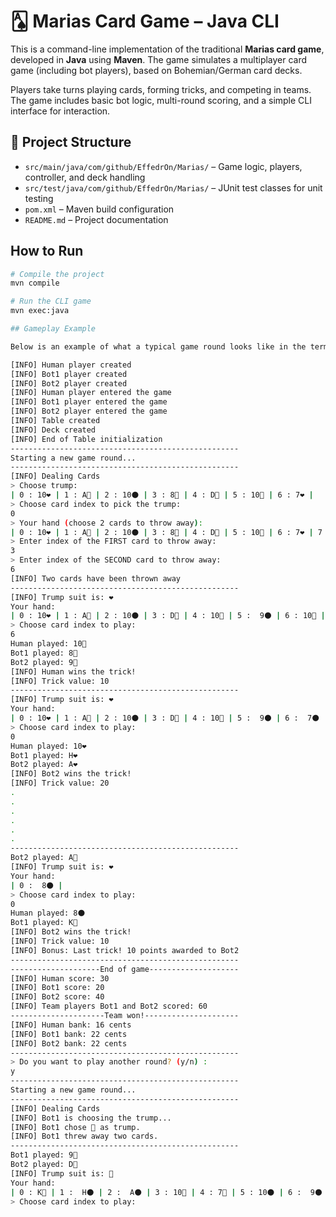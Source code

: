 # 🂡 Marias Card Game – Java CLI

This is a command-line implementation of the traditional **Marias card game**, developed in **Java** using **Maven**. The game simulates a multiplayer card game (including bot players), based on Bohemian/German card decks.

Players take turns playing cards, forming tricks, and competing in teams. The game includes basic bot logic, multi-round scoring, and a simple CLI interface for interaction.

## 📁 Project Structure

- `src/main/java/com/github/EffedrOn/Marias/` – Game logic, players, controller, and deck handling
- `src/test/java/com/github/EffedrOn/Marias/` – JUnit test classes for unit testing
- `pom.xml` – Maven build configuration
- `README.md` – Project documentation

## How to Run

```bash
# Compile the project
mvn compile

# Run the CLI game
mvn exec:java

## Gameplay Example

Below is an example of what a typical game round looks like in the terminal:

[INFO] Human player created
[INFO] Bot1 player created
[INFO] Bot2 player created
[INFO] Human player entered the game
[INFO] Bot1 player entered the game
[INFO] Bot2 player entered the game
[INFO] Table created
[INFO] Deck created
[INFO] End of Table initialization
---------------------------------------------------
Starting a new game round...
---------------------------------------------------
[INFO] Dealing Cards
> Choose trump: 
| 0 : 10❤️ | 1 : A🍃 | 2 : 10⚫ | 3 : 8🌰 | 4 : D🍃 | 5 : 10🌰 | 6 : 7❤️ |
> Choose card index to pick the trump: 
0 
> Your hand (choose 2 cards to throw away): 
| 0 : 10❤️ | 1 : A🍃 | 2 : 10⚫ | 3 : 8🌰 | 4 : D🍃 | 5 : 10🌰 | 6 : 7❤️ | 7 :  9⚫ | 8 : 10🍃 | 9 :  7⚫ | 10 : K❤️ | 11 :  8⚫ |
> Enter index of the FIRST card to throw away: 
3
> Enter index of the SECOND card to throw away: 
6
[INFO] Two cards have been thrown away
---------------------------------------------------
[INFO] Trump suit is: ❤️
Your hand:
| 0 : 10❤️ | 1 : A🍃 | 2 : 10⚫ | 3 : D🍃 | 4 : 10🌰 | 5 :  9⚫ | 6 : 10🍃 | 7 :  7⚫ | 8 : K❤️ | 9 :  8⚫ |
> Choose card index to play: 
6
Human played: 10🍃
Bot1 played: 8🍃
Bot2 played: 9🍃
[INFO] Human wins the trick!
[INFO] Trick value: 10
---------------------------------------------------
[INFO] Trump suit is: ❤️
Your hand:
| 0 : 10❤️ | 1 : A🍃 | 2 : 10⚫ | 3 : D🍃 | 4 : 10🌰 | 5 :  9⚫ | 6 :  7⚫ | 7 : K❤️ | 8 :  8⚫ |
> Choose card index to play: 
0
Human played: 10❤️
Bot1 played: H❤️
Bot2 played: A❤️
[INFO] Bot2 wins the trick!
[INFO] Trick value: 20
.
.
.
.
.
.
---------------------------------------------------
Bot2 played: A🌰
[INFO] Trump suit is: ❤️
Your hand:
| 0 :  8⚫ |
> Choose card index to play: 
0
Human played: 8⚫
Bot1 played: K🌰
[INFO] Bot2 wins the trick!
[INFO] Trick value: 10
[INFO] Bonus: Last trick! 10 points awarded to Bot2
---------------------------------------------------
--------------------End of game--------------------
[INFO] Human score: 30
[INFO] Bot1 score: 20
[INFO] Bot2 score: 40
[INFO] Team players Bot1 and Bot2 scored: 60
---------------------Team won!---------------------
[INFO] Human bank: 16 cents
[INFO] Bot1 bank: 22 cents
[INFO] Bot2 bank: 22 cents
---------------------------------------------------
> Do you want to play another round? (y/n) : 
y
---------------------------------------------------
Starting a new game round...
---------------------------------------------------
[INFO] Dealing Cards
[INFO] Bot1 is choosing the trump...
[INFO] Bot1 chose 🍃 as trump.
[INFO] Bot1 threw away two cards.
---------------------------------------------------
Bot1 played: 9🍃
Bot2 played: D🍃
[INFO] Trump suit is: 🍃
Your hand:
| 0 : K🍃 | 1 :  H⚫ | 2 :  A⚫ | 3 : 10🍃 | 4 : 7🍃 | 5 : 10⚫ | 6 :  9⚫ | 7 : 7❤️ | 8 : 10❤️ | 9 : K🌰 |
> Choose card index to play: 
